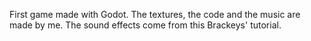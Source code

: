 First game made with Godot. The textures, the code and the music are made by me. The sound effects come from this Brackeys' tutorial.

